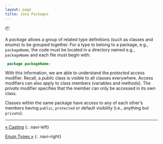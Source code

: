 ```yaml
---
layout: page
title: Java Packages
---
```


 :package:

 A *package* allows a group of related type definitions (such as classes and enums) to be grouped together. For a type to belong to a package, e.g., `packageName`, the code must be located in a directory named e.g., `packageName` and each file must begin with:

```java
 package packageName;
 ```

 With this information, we are able to understand the *protected* access modifier. Recall, a *public* class is visible to all classes everywhere. Access modifiers can also apply to class members (variables and methods). The *private* modifier specifies that the member can only be accessed in its own class.

 Classes within the same package have access to any of each other’s members having `public`, `protected` or default visibility (i.e., anything but `private`).


---
[« Casting](casting)
{: .navi-left}

[Enum Types »](enum)
{: .navi-right}